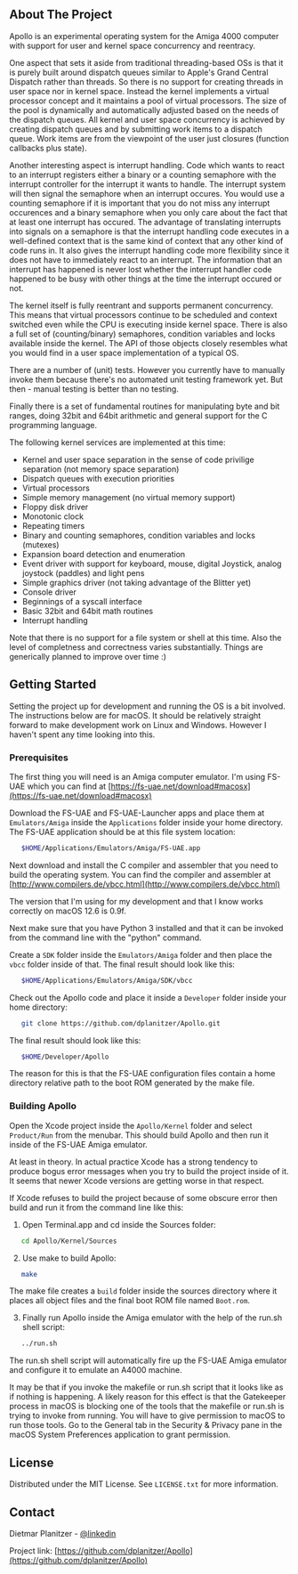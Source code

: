   ## About The Project

Apollo is an experimental operating system for the Amiga 4000 computer with support for user and kernel space concurrency and reentracy.

One aspect that sets it aside from traditional threading-based OSs is that it is purely built around dispatch queues similar to Apple's Grand Central Dispatch rather than threads. So there is no support for creating threads in user space nor in kernel space. Instead the kernel implements a virtual processor concept and it maintains a pool of virtual processors. The size of the pool is dynamically and automatically adjusted based on the needs of the dispatch queues. All kernel and user space concurrency is achieved by creating dispatch queues and by submitting work items to a dispatch queue. Work items are from the viewpoint of the user just closures (function callbacks plus state).

Another interesting aspect is interrupt handling. Code which wants to react to an interrupt registers either a binary or a counting semaphore with the interrupt controller for the interrupt it wants to handle. The interrupt system will then signal the semaphore when an interrupt occures. You would use a counting semaphore if it is important that you do not miss any interrupt occurences and a binary semaphore when you only care about the fact that at least one interrupt has occured. The advantage of translating interrupts into signals on a semaphore is that the interrupt handling code executes in a well-defined context that is the same kind of context that any other kind of code runs in. It also gives the interrupt handling code more flexibility since it does not have to immediately react to an interrupt. The information that an interrupt has happened is never lost whether the interrupt handler code happened to be busy with other things at the time the interrupt occured or not.

The kernel itself is fully reentrant and supports permanent concurrency. This means that virtual processors continue to be scheduled and context switched even while the CPU is executing inside kernel space. There is also a full set of (counting/binary) semaphores, condition variables and locks available inside the kernel. The API of those objects closely resembles what you would find in a user space implementation of a typical OS.

There are a number of (unit) tests. However you currently have to manually invoke them because there's no automated unit testing framework yet. But then - manual testing is better than no testing.

Finally there is a set of fundamental routines for manipulating byte and bit ranges, doing 32bit and 64bit arithmetic and general support for the C programming language.

The following kernel services are implemented at this time:

* Kernel and user space separation in the sense of code privilige separation (not memory space separation)
* Dispatch queues with execution priorities
* Virtual processors
* Simple memory management (no virtual memory support)
* Floppy disk driver
* Monotonic clock
* Repeating timers
* Binary and counting semaphores, condition variables and locks (mutexes)
* Expansion board detection and enumeration
* Event driver with support for keyboard, mouse, digital Joystick, analog joystock (paddles) and light pens
* Simple graphics driver (not taking advantage of the Blitter yet)
* Console driver
* Beginnings of a syscall interface
* Basic 32bit and 64bit math routines
* Interrupt handling

Note that there is no support for a file system or shell at this time. Also the level of completness and correctness varies substantially. Things are generically planned to improve over time :)

## Getting Started

Setting the project up for development and running the OS is a bit involved. The instructions below are for macOS. It should be relatively straight forward to make development work on Linux and Windows. However I haven't spent any time looking into this.

### Prerequisites

The first thing you will need is an Amiga computer emulator. I'm using FS-UAE which you can find at [https://fs-uae.net/download#macosx](https://fs-uae.net/download#macosx)

Download the FS-UAE and FS-UAE-Launcher apps and place them at `Emulators/Amiga` inside the `Applications` folder inside your home directory. The FS-UAE application should be at this file system location:

```sh
   $HOME/Applications/Emulators/Amiga/FS-UAE.app
   ```

Next download and install the C compiler and assembler that you need to build the operating system. You can find the compiler and assembler at [http://www.compilers.de/vbcc.html](http://www.compilers.de/vbcc.html)

The version that I'm using for my development and that I know works correctly on macOS 12.6 is 0.9f.

Next make sure that you have Python 3 installed and that it can be invoked from the command line with the "python" command.

Create a `SDK` folder inside the `Emulators/Amiga` folder and then place the `vbcc` folder inside of that. The final result should look like this:

```sh
   $HOME/Applications/Emulators/Amiga/SDK/vbcc
   ```

Check out the Apollo code and place it inside a `Developer` folder inside your home directory:

```sh
   git clone https://github.com/dplanitzer/Apollo.git
   ```

The final result should look like this:

```sh
   $HOME/Developer/Apollo
   ```
   
The reason for this is that the FS-UAE configuration files contain a home directory relative path to the boot ROM generated by the make file.

### Building Apollo

Open the Xcode project inside the `Apollo/Kernel` folder and select `Product/Run` from the menubar. This should build Apollo and then run it inside of the FS-UAE Amiga emulator.

At least in theory. In actual practice Xcode has a strong tendency to produce bogus error messages when you try to build the project inside of it. It seems that newer Xcode versions are getting worse in that respect.

If Xcode refuses to build the project because of some obscure error then build and run it from the command line like this:

1. Open Terminal.app and cd inside the Sources folder:
```sh
   cd Apollo/Kernel/Sources
   ```
2. Use make to build Apollo:
```sh
   make
   ```
The make file creates a `build` folder inside the sources directory where it places all object files and the final boot ROM file named `Boot.rom`.

3. Finally run Apollo inside the Amiga emulator with the help of the run.sh shell script:
```sh
   ../run.sh
   ```
   
The run.sh shell script will automatically fire up the FS-UAE Amiga emulator and configure it to emulate an A4000 machine.

It may be that if you invoke the makefile or run.sh script that it looks like as if nothing is happening. A likely reason for this effect is that the Gatekeeper process in macOS is blocking one of the tools that the makefile or run.sh is trying to invoke from running. You will have to give permission to macOS to run those tools. Go to the General tab in the Security & Privacy pane in the macOS System Preferences application to grant permission.

## License

Distributed under the MIT License. See `LICENSE.txt` for more information.

## Contact

Dietmar Planitzer - [@linkedin](https://www.linkedin.com/in/dplanitzer)

Project link: [https://github.com/dplanitzer/Apollo](https://github.com/dplanitzer/Apollo)
